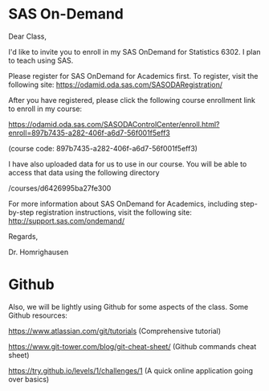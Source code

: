 # SAS On-Demand

Dear Class,

I'd like to invite you to enroll in my SAS OnDemand for Statistics 6302. I plan to teach using SAS.

Please register for SAS OnDemand for Academics first. To register, visit the following site: https://odamid.oda.sas.com/SASODARegistration/

After you have registered, please click the following course enrollment link to enroll in my course:

https://odamid.oda.sas.com/SASODAControlCenter/enroll.html?enroll=897b7435-a282-406f-a6d7-56f001f5eff3

(course code: 897b7435-a282-406f-a6d7-56f001f5eff3)

I have also uploaded data for us to use in our course. You will be able to access that data using the following directory

/courses/d6426995ba27fe300

For more information about SAS OnDemand for Academics, including step-by-step registration instructions, visit the following site: http://support.sas.com/ondemand/

Regards, 

Dr. Homrighausen


# Github

Also, we will be lightly using Github for some aspects of the class.  Some Github resources:

https://www.atlassian.com/git/tutorials (Comprehensive tutorial)

https://www.git-tower.com/blog/git-cheat-sheet/ (Github commands cheat sheet) 

https://try.github.io/levels/1/challenges/1 (A quick online application going over basics)


